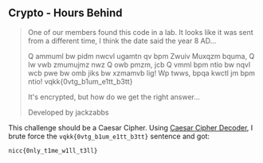 ## Crypto - Hours Behind

> One of our members found this code in a lab. It looks like it was sent from a different time, I think the date said the year 8 AD...
>
> Q ammuml bw pidm nwcvl ugamtn qv bpm Zwuiv Muxqzm bquma, Q lw vwb zmumujmz nwz Q owb pmzm, jcb Q vmml bpm ntio bw nqvl wcb pwe bw omb jiks bw xzmamvb lig! Wp twws, bpqa kwctl jm bpm ntio! vqkk{0vtg_b1um_e1tt_b3tt}
>
> It's encrypted, but how do we get the right answer...
>
> Developed by jackzabbs

This challenge should be a Caesar Cipher. Using [Caesar Cipher Decoder](https://www.dcode.fr/caesar-cipher), I brute force the `vqkk{0vtg_b1um_e1tt_b3tt}` sentence and got:

```
nicc{0nly_t1me_w1ll_t3ll}
```